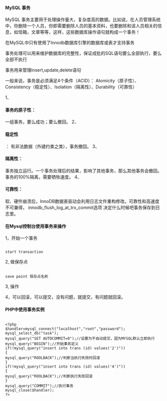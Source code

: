  
#### MySQL 事务

  MySQL 事务主要用于处理操作量大，复杂度高的数据。比如说，在人员管理系统中，你删除一个人员，你即需要删除人员的基本资料，也要删除和该人员相关的信息，如信箱，文章等等，这样，这些数据库操作语句就构成一个事务！ 

 
 在MySQL中只有使用了Innodb数据库引擎的数据库或表才支持事务

 事务处理可以用来维护数据库的完整性，保证成批的SQL语句要么全部执行，要么全部不执行

 事务用来管理insert,update,delete语句


 一般来说，事务是必须满足4个条件（ACID）： Atomicity（原子性）、Consistency（稳定性）、Isolation（隔离性）、Durability（可靠性） 

 
1、

#### 事务的原子性：

一组事务，要么成功；要么撤回。
 2、

#### 稳定性

 ： 有非法数据（外键约束之类），事务撤回。
 3、

#### 隔离性：

事务独立运行。一个事务处理后的结果，影响了其他事务，那么其他事务会撤回。事务的100%隔离，需要牺牲速度。
 4、

#### 可靠性：

软、硬件崩溃后，InnoDB数据表驱动会利用日志文件重构修改。可靠性和高速度不可兼得， innodb_flush_log_at_trx_commit选项 决定什么时候吧事务保存到日志里。
 

#### 在Mysql控制台使用事务来操作

  1，开始一个事务

 
```

start transaction

```
  2, 做保存点

 
```

save point 保存点名称

```
  3, 操作 

  4，可以回滚，可以提交，没有问题，就提交，有问题就回滚。 

 
#### PHP中使用事务实例

 
```

<?php
$handler=mysql_connect("localhost","root","password");
mysql_select_db("task");
mysql_query("SET AUTOCOMMIT=0");//设置为不自动提交，因为MYSQL默认立即执行
mysql_query("BEGIN");//开始事务定义
if(!mysql_query("insert into trans (id) values('2')"))
{
mysql_query("ROOLBACK");//判断当执行失败时回滚
}
if(!mysql_query("insert into trans (id) values('4')"))
{
mysql_query("ROOLBACK");//判断执行失败回滚
}
mysql_query("COMMIT");//执行事务
mysql_close($handler);
?>

```
 


